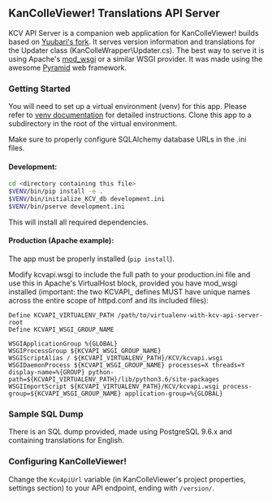 KanColleViewer! Translations API Server
--

KCV API Server is a companion web application for KanColleViewer! builds based on [Yuubari's fork](https://github.com/Yuubari/KanColleViewer). It serves version information and translations for the Updater class (KanColleWrapper\Updater.cs). The best way to serve it is using Apache's [mod_wsgi](https://pypi.python.org/pypi/mod_wsgi) or a similar WSGI provider. It was made using the awesome [Pyramid](https://trypyramid.com/) web framework.

### Getting Started

You will need to set up a virtual environment (venv) for this app. Please refer to [venv documentation](https://docs.python.org/3.5/library/venv.html) for detailed instructions. Clone this app to a subdirectory in the root of the virtual environment.

Make sure to properly configure SQLAlchemy database URLs in the .ini files.

#### Development:

```bash
cd <directory containing this file>
$VENV/bin/pip install -e .
$VENV/bin/initialize_KCV_db development.ini
$VENV/bin/pserve development.ini
```

This will install all required dependencies.

#### Production (Apache example):

The app must be properly installed (`pip install`).

Modify kcvapi.wsgi to include the full path to your production.ini file and use this in Apache's VirtualHost block, provided you have mod_wsgi installed (important: the two KCVAPI_ defines MUST have unique names across the entire scope of httpd.conf and its included files):

```
Define KCVAPI_VIRTUALENV_PATH /path/to/virtualenv-with-kcv-api-server-root
Define KCVAPI_WSGI_GROUP_NAME

WSGIApplicationGroup %{GLOBAL}
WSGIProcessGroup ${KCVAPI_WSGI_GROUP_NAME}
WSGIScriptAlias / ${KCVAPI_VIRTUALENV_PATH}/KCV/kcvapi.wsgi
WSGIDaemonProcess ${KCVAPI_WSGI_GROUP_NAME} processes=X threads=Y display-name=%{GROUP} python-path=${KCVAPI_VIRTUALENV_PATH}/lib/python3.6/site-packages
WSGIImportScript ${KCVAPI_VIRTUALENV_PATH}/KCV/kcvapi.wsgi process-group=${KCVAPI_WSGI_GROUP_NAME} application-group=%{GLOBAL}

```

### Sample SQL Dump

There is an SQL dump provided, made using PostgreSQL 9.6.x and containing translations for English.

### Configuring KanColleViewer!

Change the `KcvApiUrl` variable (in KanColleViewer's project properties, settings section) to your API endpoint, ending with `/version/`.
